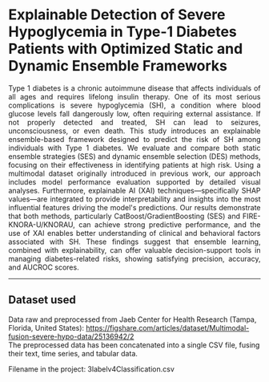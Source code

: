 # Explainable Detection of Severe Hypoglycemia in Type-1 Diabetes Patients with Optimized Static and Dynamic Ensemble Frameworks

<p align="justify"> Type 1 diabetes is a chronic autoimmune disease that affects individuals of all ages and requires lifelong insulin therapy. One of its most serious complications is severe hypoglycemia (SH), a condition where blood glucose levels fall dangerously low, often requiring external assistance. If not properly detected and treated, SH can lead to seizures, unconsciousness, or even death. This study introduces an explainable ensemble-based framework designed to predict the risk of SH among individuals with Type 1 diabetes. We evaluate and compare both static ensemble strategies (SES) and dynamic ensemble selection (DES) methods, focusing on their effectiveness in identifying patients at high risk. Using a multimodal dataset originally introduced in previous work, our approach includes model performance evaluation supported by detailed visual analyses. Furthermore, explainable AI (XAI) techniques—specifically SHAP values—are integrated to provide interpretability and insights into the most influential features driving the model's predictions. Our results demonstrate that both methods, particularly CatBoost/GradientBoosting (SES) and FIRE-KNORA-U/KNORAU, can achieve strong predictive performance, and the use of XAI enables better understanding of clinical and behavioral factors associated with SH. These findings suggest that ensemble learning, combined with explainability, can offer valuable decision-support tools in managing diabetes-related risks, showing satisfying precision, accuracy, and AUCROC scores. </p>

---
## Dataset used 
Data raw and preprocessed from Jaeb Center for Health Research (Tampa, Florida, United States): https://figshare.com/articles/dataset/Multimodal-fusion-severe-hypo-data/25136942/2  
The preprocessed data has been concatenated into a single CSV file, fusing their text, time series, and tabular data.  

Filename in the project: 3labelv4Classification.csv



